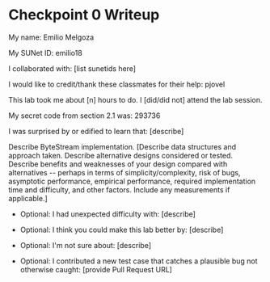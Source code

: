 Checkpoint 0 Writeup
====================

My name: Emilio Melgoza

My SUNet ID: emilio18

I collaborated with: [list sunetids here]

I would like to credit/thank these classmates for their help: pjovel

This lab took me about [n] hours to do. I [did/did not] attend the lab session.

My secret code from section 2.1 was: 293736

I was surprised by or edified to learn that: [describe]

Describe ByteStream implementation. [Describe data structures and
approach taken. Describe alternative designs considered or tested.
Describe benefits and weaknesses of your design compared with
alternatives -- perhaps in terms of simplicity/complexity, risk of
bugs, asymptotic performance, empirical performance, required
implementation time and difficulty, and other factors. Include any
measurements if applicable.]

- Optional: I had unexpected difficulty with: [describe]

- Optional: I think you could make this lab better by: [describe]

- Optional: I'm not sure about: [describe]

- Optional: I contributed a new test case that catches a plausible bug
  not otherwise caught: [provide Pull Request URL]